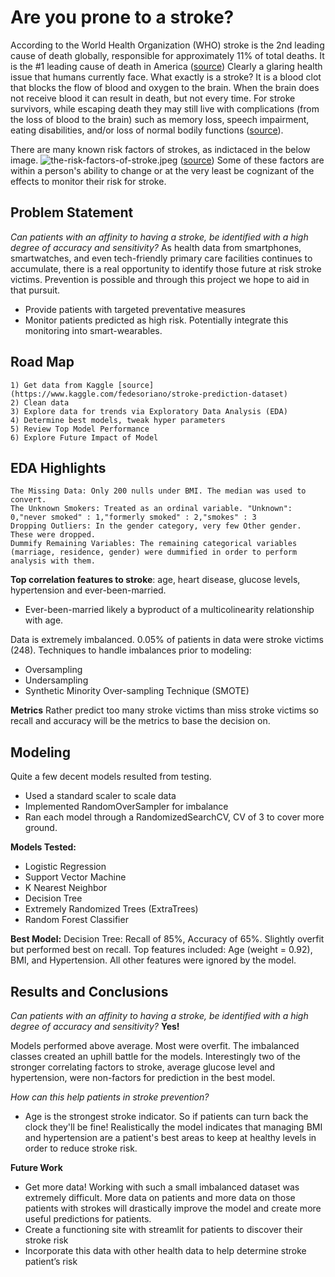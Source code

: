 # Are you prone to a stroke?

According to the World Health Organization (WHO) stroke is the 2nd leading cause of death globally, responsible for approximately 11% of total deaths. It is the #1 leading cause of death in America ([source](https://www.cdc.gov/stroke/index.htm#:~:text=Stroke%20is%20a%20leading%20cause,of%20serious%20disability%20for%20adults.&text=About%20795%2C000%20people%20in%20the%20United%20States%20have%20a%20stroke%20each%20year.&text=Get%20more%20quick%20facts%20about,Stroke%20is%20preventable))
Clearly a glaring health issue that humans currently face. What exactly is a stroke? It is a blood clot that blocks the flow of blood and oxygen to the brain. When the brain does not receive blood it can result in death, but not every time. For stroke survivors, while escaping death they may still live with complications (from the loss of blood to the brain) such as memory loss, speech impairment, eating disabilities, and/or loss of normal bodily functions  ([source](https://www.hopkinsmedicine.org/health/conditions-and-diseases/stroke/effects-of-stroke)).

There are many known risk factors of strokes, as indictaced in the below image.
![the-risk-factors-of-stroke.jpeg](attachment:the-risk-factors-of-stroke.jpeg) ([source](https://www.yashodahospitals.com/blog/brain-stroke-and-treatments-symptoms-causes-treatment/))
Some of these factors are within a person's ability to change or at the very least be cognizant of the effects to monitor their risk for stroke. 

## Problem Statement
*Can patients with an affinity to having a stroke, be identified with a high degree of accuracy and sensitivity?*
As health data from smartphones, smartwatches, and even tech-friendly primary care facilities continues to accumulate, there is a real opportunity to identify those future at risk stroke victims. Prevention is possible and through this project we hope to aid in that pursuit. 
- Provide patients with targeted preventative measures
- Monitor patients predicted as high risk. Potentially integrate this monitoring into smart-wearables.

## Road Map
    1) Get data from Kaggle [source](https://www.kaggle.com/fedesoriano/stroke-prediction-dataset)
    2) Clean data
    3) Explore data for trends via Exploratory Data Analysis (EDA)
    4) Determine best models, tweak hyper parameters
    5) Review Top Model Performance 
    6) Explore Future Impact of Model
    
## EDA Highlights
    The Missing Data: Only 200 nulls under BMI. The median was used to convert.
    The Unknown Smokers: Treated as an ordinal variable. "Unknown": 0,"never smoked" : 1,"formerly smoked" : 2,"smokes" : 3
    Dropping Outliers: In the gender category, very few Other gender. These were dropped.
    Dummify Remaining Variables: The remaining categorical variables (marriage, residence, gender) were dummified in order to perform analysis with them.

**Top correlation features to stroke**: age, heart disease, glucose levels, hypertension and ever-been-married.
- Ever-been-married likely a byproduct of a multicolinearity relationship with age.

Data is extremely imbalanced. 0.05% of patients in data were stroke victims (248).
Techniques to handle imbalances prior to modeling:
- Oversampling 
- Undersampling
- Synthetic Minority Over-sampling Technique (SMOTE)

**Metrics**
Rather predict too many stroke victims than miss stroke victims so recall and accuracy will be the metrics to base the decision on.

## Modeling
Quite a few decent models resulted from testing.
- Used a standard scaler to scale data 
- Implemented RandomOverSampler for imbalance 
- Ran each model through a RandomizedSearchCV, CV of 3 to cover more ground.

**Models Tested:**
- Logistic Regression
- Support Vector Machine
- K Nearest Neighbor
- Decision Tree
- Extremely Randomized Trees (ExtraTrees)
- Random Forest Classifier

**Best Model:**
Decision Tree: Recall of 85%, Accuracy of 65%. Slightly overfit but performed best on recall. Top features included: Age (weight = 0.92), BMI, and Hypertension. All other features were ignored by the model.

## Results and Conclusions
*Can patients with an affinity to having a stroke, be identified with a high degree of accuracy and sensitivity?*
**Yes!**

Models performed above average. Most were overfit. The imbalanced classes created an uphill battle for the models. Interestingly two of the stronger correlating factors to stroke, average glucose level and hypertension, were non-factors for prediction in the best model. 

*How can this help patients in stroke prevention?*
- Age is the strongest stroke indicator. So if patients can turn back the clock they'll be fine! Realistically the model indicates that managing BMI and hypertension are a patient's best areas to keep at healthy levels in order to reduce stroke risk.

**Future Work**
- Get more data! Working with such a small imbalanced dataset was extremely difficult. More data on patients and more data on those patients with strokes will drastically improve the model and create more useful predictions for patients.
- Create a functioning site with streamlit for patients to discover their stroke risk 
- Incorporate this data with other health data to help determine stroke patient’s risk





